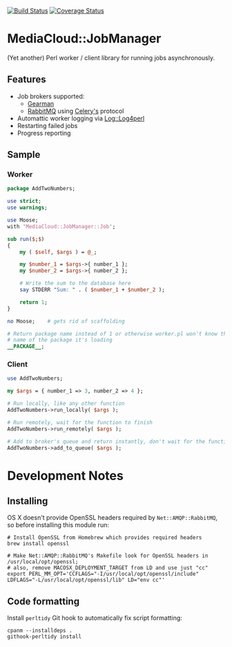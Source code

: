 [![Build Status](https://travis-ci.org/berkmancenter/p5-MediaCloud-JobManager.svg?branch=develop)](https://travis-ci.org/berkmancenter/p5-MediaCloud-JobManager) [![Coverage Status](https://coveralls.io/repos/github/berkmancenter/p5-MediaCloud-JobManager/badge.svg?branch=develop)](https://coveralls.io/github/berkmancenter/p5-MediaCloud-JobManager)

# MediaCloud::JobManager

(Yet another) Perl worker / client library for running jobs asynchronously.

## Features

* Job brokers supported:
    * [Gearman](http://gearman.org/)
    * [RabbitMQ](https://www.rabbitmq.com/) using [Celery's](http://www.celeryproject.org/) protocol
* Automattic worker logging via [Log::Log4perl](http://search.cpan.org/~mschilli/Log-Log4perl/)
* Restarting failed jobs
* Progress reporting

## Sample

### Worker

```perl
package AddTwoNumbers;

use strict;
use warnings;

use Moose;
with 'MediaCloud::JobManager::Job';

sub run($;$)
{
    my ( $self, $args ) = @_;

    my $number_1 = $args->{ number_1 };
    my $number_2 = $args->{ number_2 };

    # Write the sum to the database here
    say STDERR "Sum: " . ( $number_1 + $number_2 );

    return 1;
}

no Moose;    # gets rid of scaffolding

# Return package name instead of 1 or otherwise worker.pl won't know the
# name of the package it's loading
__PACKAGE__;
```

### Client

```perl
use AddTwoNumbers;

my $args = { number_1 => 3, number_2 => 4 };

# Run locally, like any other function
AddTwoNumbers->run_locally( $args );

# Run remotely, wait for the function to finish
AddTwoNumbers->run_remotely( $args );

# Add to broker's queue and return instantly, don't wait for the function to finish
AddTwoNumbers->add_to_queue( $args );
```


# Development Notes

## Installing

OS X doesn't provide OpenSSL headers required by `Net::AMQP::RabbitMQ`, so before installing this module run:

    # Install OpenSSL from Homebrew which provides required headers
    brew install openssl

    # Make Net::AMQP::RabbitMQ's Makefile look for OpenSSL headers in /usr/local/opt/openssl;
    # also, remove MACOSX_DEPLOYMENT_TARGET from LD and use just "cc"
    export PERL_MM_OPT='CCFLAGS="-I/usr/local/opt/openssl/include" LDFLAGS="-L/usr/local/opt/openssl/lib" LD="env cc"'


## Code formatting

Install `perltidy` Git hook to automatically fix script formatting:

    cpanm --installdeps .
    githook-perltidy install
